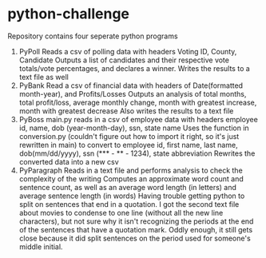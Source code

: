 # python-challenge
Repository contains four seperate python programs

1. PyPoll
  Reads a csv of polling data with headers Voting ID, County, Candidate
  Outputs a list of candidates and their respective vote totals/vote percentages, and declares a winner. Writes the results to a text file as well
2. PyBank
  Read a csv of financial data with headers of Date(formatted month-year), and Profits/Losses
  Outputs an analysis of total months, total profit/loss, average monthly change, month with greatest increase, month with greatest decrease
  Also writes the results to a text file
3. PyBoss
  main.py reads in a csv of employee data with headers employee id, name, dob (year-month-day), ssn, state name
  Uses the function in conversion.py (couldn't figure out how to import it right, so it's just rewritten in main)
    to convert to employee id, first name, last name, dob(mm/dd/yyyy), ssn (*** - ** - 1234), state abbreviation
  Rewrites the converted data into a new csv
4. PyParagraph
  Reads in a text file and performs analysis to check the complexity of the writing
  Computes an approximate word count and sentence count, as well as an average word length (in letters) and average sentence length (in words)
  Having trouble getting python to split on sentences that end in a quotation. 
    I got the second text file about movies to condense to one line (without all the new line  characters), 
    but not sure why it isn't recognizing the periods at the end of the sentences that have a quotation mark. 
    Oddly enough, it still gets close because it did split sentences on the period used for someone's middle initial.

    
  
 
